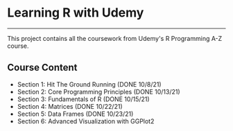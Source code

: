 # Learning R with Udemy
---

This project contains all the coursework from Udemy's R Programming A-Z course. 

## Course Content

* Section 1: Hit The Ground Running (DONE 10/8/21)
* Section 2: Core Programming Principles (DONE 10/13/21)
* Section 3: Fundamentals of R (DONE 10/15/21)
* Section 4: Matrices (DONE 10/22/21)
* Section 5: Data Frames (DONE 10/23/21)
* Section 6: Advanced Visualization with GGPlot2
